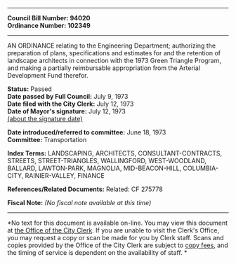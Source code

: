 * * * * *  
  
**Council Bill Number: [](#h0)[](#h2)94020**   
**Ordinance Number: 102349**  
  
* * * * *  
  
AN ORDINANCE relating to the Engineering Department; authorizing the preparation of plans, specifications and estimates for and the retention of landscape architects in connection with the 1973 Green Triangle Program, and making a partially reimbursable appropriation from the Arterial Development Fund therefor.  
  
**Status:** Passed   
**Date passed by Full Council:** July 9, 1973   
**Date filed with the City Clerk:** July 12, 1973   
**Date of Mayor's signature:** July 12, 1973   
[(about the signature date)](/~public/approvaldate.htm)   
  
  
**Date introduced/referred to committee:** June 18, 1973   
**Committee:** Transportation   
  
**Index Terms:** LANDSCAPING, ARCHITECTS, CONSULTANT-CONTRACTS, STREETS, STREET-TRIANGLES, WALLINGFORD, WEST-WOODLAND, BALLARD, LAWTON-PARK, MAGNOLIA, MID-BEACON-HILL, COLUMBIA-CITY, RAINIER-VALLEY, FINANCE  
  
**References/Related Documents:** Related: CF 275778  
  
**Fiscal Note:** *(No fiscal note available at this time)*  
  
* * * * *  
  
*No text for this document is available on-line. You may view this document at [the Office of the City Clerk](http://www.seattle.gov/leg/clerk/contactUs.htm). If you are unable to visit the Clerk's Office, you may request a copy or scan be made for you by Clerk staff. Scans and copies provided by the Office of the City Clerk are subject to [copy fees](http://clerk.seattle.gov/~public/clerkfees.htm), and the timing of service is dependent on the availability of staff. *  
  
  
